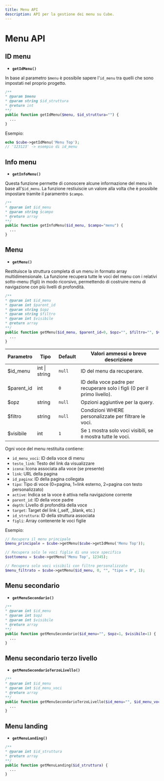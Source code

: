 ```yaml
---
title: Menu API
description: API per la gestione dei menu su Cube.
---
```


# Menu API

## ID menu

- **`getIdMenu()`**

In base al parametro `$menu` è possibile sapere l'`id_menu` tra quelli che sono impostati nel proprio progetto.

```php
/**
* @param $menu
* @param string $id_struttura
* @return int
**/
public function getIdMenu($menu, $id_struttura="") {
  ...
}
```

Esempio:

```php
echo $cube->getIdMenu('Menu Top');
// '123123' -> esempio di id_menu
```

## Info menu

- **`getInfoMenu()`**

Questa funzione permette di conoscere alcune informazione del menu in base all'`$id_menu`. La funzione restiuiscie un valore alla volta che è possibile impostare tramite il paramentro `$campo`.

```php
/**
* @param int $id_menu
* @param string $campo
* @return array
**/
public function getInfoMenu($id_menu, $campo="menu") {
  ...
}
```

## Menu

- **`getMenu()`**

Restituisce la struttura completa di un menu in formato array multidimensionale. La funzione recupera tutte le voci del menu con i relativi sotto-menu (figli) in modo ricorsivo, permettendo di costruire menu di navigazione con più livelli di profondità.

```php
/**
* @param int $id_menu
* @param int $parent_id
* @param string $opz
* @param string $filtro
* @param int $visibile
* @return array
**/
public function getMenu($id_menu, $parent_id=0, $opz="", $filtro="", $visibile=1) {
  ...
}
```

| Parametro  | Tipo          | Default | Valori ammessi o breve descrizione                                        |
| ---------- | ------------- | ------- | ------------------------------------------------------------------------- |
| $id_menu   | int \| string | `null`  | ID del menu da recuperare.                                                |
| $parent_id | int           | `0`     | ID della voce padre per recuperare solo i figli (0 per il primo livello). |
| $opz       | string        | `null`  | Opzioni aggiuntive per la query.                                          |
| $filtro    | string        | `null`  | Condizioni WHERE personalizzate per filtrare le voci.                     |
| $visibile  | int           | `1`     | Se `1` mostra solo voci visibili, se `0` mostra tutte le voci.            |

Ogni voce del menu restituita contiene:

- `id_menu_voci`: ID della voce di menu
- `testo_link`: Testo del link da visualizzare
- `icona`: Icona associata alla voce (se presente)
- `link`: URL della pagina
- `id_pagina`: ID della pagina collegata
- `tipo`: Tipo di voce (0=pagina, 1=link esterno, 2=pagina con testo personalizzato)
- `active`: Indica se la voce è attiva nella navigazione corrente
- `parent_id`: ID della voce padre
- `depth`: Livello di profondità della voce
- `target`: Target del link (\_self, \_blank, etc.)
- `id_struttura`: ID della struttura associata
- `figli`: Array contenente le voci figlie

Esempio:

```php
// Recupera il menu principale
$menu_principale = $cube->getMenu($cube->getIdMenu('Menu Top'));

// Recupera solo le voci figlie di una voce specifica
$sottomenu = $cube->getMenu('Menu Top', 12345);

// Recupera solo voci visibili con filtro personalizzato
$menu_filtrato = $cube->getMenu($id_menu, 0, "", "tipo = 0", 1);
```

## Menu secondario <Badge type="warning" text="Da completare" />

- **`getMenuSecondario()`**

```php
/**
* @param int $id_menu
* @param int $opz
* @param int $visibile
* @return array
**/
public function getMenuSecondario($id_menu="", $opz=1, $visibile=1) {
  ...
}
```

## Menu secondario terzo livello <Badge type="warning" text="Da completare" />

- **`getMenuSecondarioTerzoLivello()`**

```php
/**
* @param int $id_menu
* @param int $id_menu_voci
* @return array
**/
public function getMenuSecondarioTerzoLivello($id_menu="", $id_menu_voci="") {
  ...
}
```

## Menu landing <Badge type="warning" text="Da completare" />

- **`getMenuLanding()`**

```php
/**
* @param int $id_struttura
* @return array
**/
public function getMenuLanding($id_struttura) {
  ...
}
```
